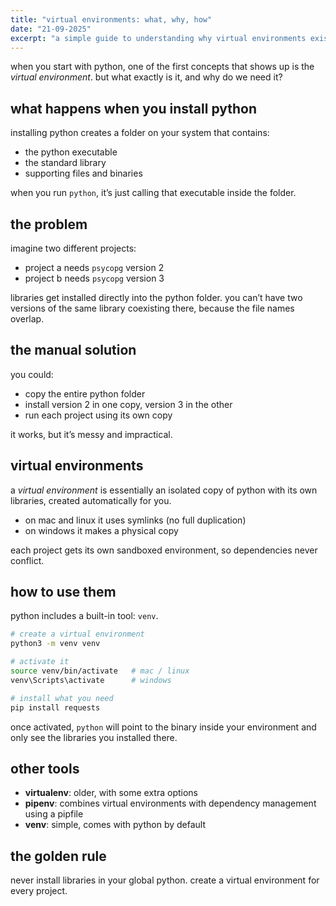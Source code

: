 ```yaml
---
title: "virtual environments: what, why, how"
date: "21-09-2025"
excerpt: "a simple guide to understanding why virtual environments exist, how they work, and how to use them to keep your python projects clean and isolated."
---
```


when you start with python, one of the first concepts that shows up is the _virtual environment_. but what exactly is it, and why do we need it?

## what happens when you install python

installing python creates a folder on your system that contains:

- the python executable
- the standard library
- supporting files and binaries

when you run `python`, it’s just calling that executable inside the folder.

## the problem

imagine two different projects:

- project a needs `psycopg` version 2
- project b needs `psycopg` version 3

libraries get installed directly into the python folder. you can’t have two versions of the same library coexisting there, because the file names overlap.

## the manual solution

you could:

- copy the entire python folder
- install version 2 in one copy, version 3 in the other
- run each project using its own copy

it works, but it’s messy and impractical.

## virtual environments

a _virtual environment_ is essentially an isolated copy of python with its own libraries, created automatically for you.

- on mac and linux it uses symlinks (no full duplication)
- on windows it makes a physical copy

each project gets its own sandboxed environment, so dependencies never conflict.

## how to use them

python includes a built-in tool: `venv`.

```bash
# create a virtual environment
python3 -m venv venv

# activate it
source venv/bin/activate   # mac / linux
venv\Scripts\activate      # windows

# install what you need
pip install requests
```

once activated, `python` will point to the binary inside your environment and only see the libraries you installed there.

## other tools

- **virtualenv**: older, with some extra options
- **pipenv**: combines virtual environments with dependency management using a pipfile
- **venv**: simple, comes with python by default

## the golden rule

never install libraries in your global python.
create a virtual environment for every project.
